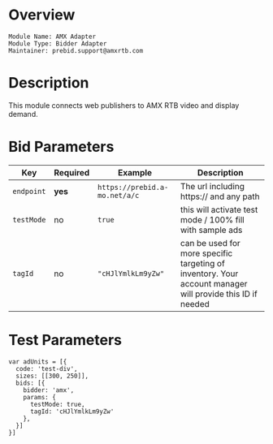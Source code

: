 Overview
========

```
Module Name: AMX Adapter
Module Type: Bidder Adapter
Maintainer: prebid.support@amxrtb.com
```

Description
===========

This module connects web publishers to AMX RTB video and display demand.

# Bid Parameters

| Key | Required | Example | Description |
| --- | -------- | ------- | ----------- |
| `endpoint`  | **yes** | `https://prebid.a-mo.net/a/c` | The url including https:// and any path |
| `testMode` | no | `true` | this will activate test mode / 100% fill with sample ads |
| `tagId` | no | `"cHJlYmlkLm9yZw"` | can be used for more specific targeting of inventory. Your account manager will provide this ID if needed |

# Test Parameters

```
var adUnits = [{
  code: 'test-div',
  sizes: [[300, 250]],
  bids: [{
    bidder: 'amx',
    params: {
      testMode: true,
      tagId: 'cHJlYmlkLm9yZw'
    },
  }]
}]
```
